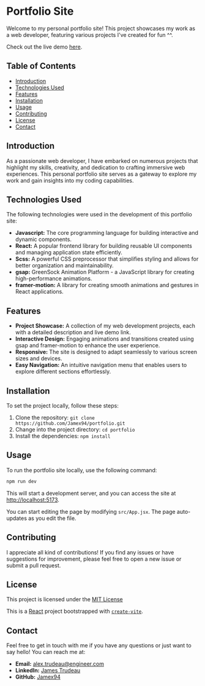 # Portfolio Site
Welcome to my personal portfolio site! This project showcases my work as a web developer, featuring various projects I've created for fun ^^.

Check out the live demo [here](https://portfolio-jamex.vercel.app/).

<!--
<p align="center">
<img src="" alt="portfolio-site">
</p>
-->

## Table of Contents

- [Introduction](#introduction)
- [Technologies Used](#technologies-used)
- [Features](#features)
- [Installation](#installation)
- [Usage](#usage)
- [Contributing](#contributing)
- [License](#license)
- [Contact](#contact)

## Introduction

As a passionate web developer, I have embarked on numerous projects that highlight my skills, creativity, and dedication to crafting immersive web experiences. This personal portfolio site serves as a gateway to explore my work and gain insights into my coding capabilities.

## Technologies Used

The following technologies were used in the development of this portfolio site:

- **Javascript:** The core programming language for building interactive and dynamic components.
- **React:** A popular frontend library for building reusable UI components and managing application state efficiently.
- **Scss:** A powerful CSS preprocessor that simplifies styling and allows for better organization and maintainability.
- **gsap:** GreenSock Animation Platform - a JavaScript library for creating high-performance animations.
- **framer-motion:** A library for creating smooth animations and gestures in React applications.

## Features

- **Project Showcase:** A collection of my web development projects, each with a detailed description and live demo link.
- **Interactive Design:** Engaging animations and transitions created using gsap and framer-motion to enhance the user experience.
- **Responsive:** The site is designed to adapt seamlessly to various screen sizes and devices.
- **Easy Navigation:** An intuitive navigation menu that enables users to explore different sections effortlessly.

## Installation

To set the project locally, follow these steps:

1. Clone the repository: `git clone https://github.com/Jamex94/portfolio.git`
2. Change into the project directory: `cd portfolio`
3. Install the dependencies: `npm install`

## Usage

To run the portfolio site locally, use the following command:

```bash
npm run dev
```

This will start a development server, and you can access the site at [http://localhost:5173](http://localhost:5173).

You can start editing the page by modifying `src/App.jsx`. The page auto-updates as you edit the file.

## Contributing

I appreciate all kind of contributions! If you find any issues or have suggestions for improvement, please feel free to open a new issue or submit a pull request.

## License

This project is licensed under the [MIT License](https://opensource.org/licenses/MIT)

This is a [React](https://reactjs.org) project bootstrapped with [`create-vite`](https://github.com/vitejs/vite/tree/main/packages/create-vite).

## Contact

Feel free to get in touch with me if you have any questions or just want to say hello! You can reach me at:

- **Email:** alex.trudeau@engineer.com
- **LinkedIn:** [James Trudeau](https://www.linkedin.com/in/jamextrudeau/)
- **GitHub:** [Jamex94](https://github.com/Jamex94)